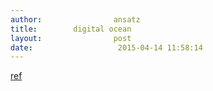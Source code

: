 ```yaml
---
author:                ansatz
title:        digital ocean
layout:                post
date:          			2015-04-14 11:58:14
---
```


[ref](https://www.digitalocean.com/community/tutorials/how-to-deploy-jekyll-blogs-with-git)

